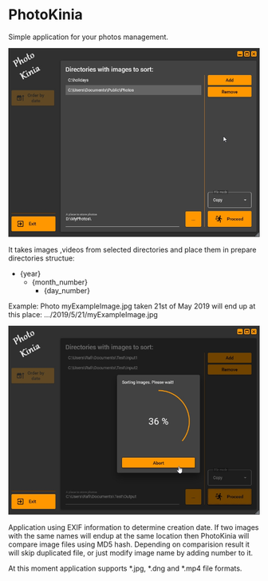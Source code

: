 PhotoKinia
===
Simple application for your photos management. 

![Screenshot1](/docs/images/screenshot1.jpg)

It takes images ,videos from selected directories and place them in prepare directories structue:

* {year}
    * {month_number}
        * {day_number}

Example:
Photo myExampleImage.jpg taken 21st of May 2019 will end up at this place: .../2019/5/21/myExampleImage.jpg

![Screenshot1](/docs/images/screenshot2.jpg)

Application using EXIF information to determine creation date. If two images with the same names will endup at the same location then PhotoKinia will compare image files using MD5 hash. Depending on comparision result it will skip duplicated file, or just modify image name by adding number to it.

At this moment application supports *.jpg, *.dng and *.mp4 file formats.

